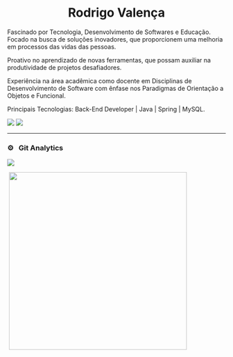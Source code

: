 
<h1 align="center">Rodrigo Valença</h1>

Fascinado por Tecnologia, Desenvolvimento de Softwares e Educação. Focado na busca de soluções inovadores, que proporcionem uma melhoria em processos das vidas das pessoas. 

Proativo no aprendizado de novas ferramentas, que possam auxiliar na produtividade de projetos desafiadores. 

Experiência na área acadêmica como docente em Disciplinas de Desenvolvimento de Software com ênfase nos Paradigmas de Orientação a Objetos e Funcional.

Principais Tecnologias: Back-End Developer | Java | Spring | MySQL.

[<img src="https://img.shields.io/badge/linkedin-%230077B5.svg?&style=for-the-badge&logo=linkedin&logoColor=white" />](https://linkedin.com/in/rodrigovalencafrade)
[<img src="https://img.shields.io/badge/WhatsApp-25D366?style=for-the-badge&logo=whatsapp&logoColor=white"/>](http://wa.me/5584999900123)
<hr>


### ⚙️ &nbsp; Git Analytics

<p><img align="center" src="https://github-readme-stats.vercel.app/api?username=rodrigovcf&theme=dark&show_icons=true" /></p>
<p>&nbsp;<img align="center" src="https://github-readme-stats.vercel.app/api/top-langs/?username=rodrigovcf&theme=dark&layout=compact" width="410" /></p>
